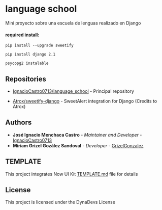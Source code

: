 # language school
Mini proyecto sobre una escuela de lenguas realizado en Django

#### required install:

```
pip install --upgrade sweetify

pip install django 2.1

psycopg2 instalable
```

## Repositories

* [IgnacioCastro0713/language_school](https://github.com/IgnacioCastro0713/language_school) - Principal repository

* [Atrox/sweetify-django](https://github.com/Atrox/sweetify-django) - SweetAlert integration for Django (Credits to Atrox)

## Authors

* **José Ignacio Menchaca Castro** - *Maintainer and Developer* - [IgnacioCastro0713](https://github.com/IgnacioCastro0713)
* **Miriam Grizel Gozález Sandoval** - *Developer* - [GrizelGonzalez](https://github.com/GrizelGonzalez)

## TEMPLATE

This project integrates Now UI Kit [TEMPLATE.md](TEMPLATE.md) file for details
## License

This project is licensed under the DynaDevs License